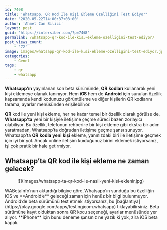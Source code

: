 ```yaml
---
id: 7408
title: 'Whatsapp, QR Kod İle Kişi Ekleme Özelliğini Test Ediyor'
date: '2020-05-22T14:00:37+03:00'
author: 'Ahmet Can Bilici'
layout: post
guid: 'https://intersiber.com/?p=7408'
permalink: /whatsapp-qr-kod-ile-kisi-ekleme-ozelligini-test-ediyor/
post_views_count:
    - '72'
image: images/whatsapp-qr-kod-ile-kisi-ekleme-ozelligini-test-ediyor.jpg
categories:
    - Genel
tags:
    - qr
    - whatsapp
---
```


**Whatsapp’ın** yayınlanan son beta sürümünde, **QR** **kodları** kullanarak yeni kişi eklemeye olanak tanınıyor. Hem **iOS** hem de **Android** için sunulan özellik kapsamında kendi kodunuzu görüntüleme ve diğer kişilerin QR kodlarını tarama, ayarlar menüsünden erişilebiliyor.

**QR** kod ile yeni kişi ekleme, her ne kadar temel bir özellik olarak görülse de, **Whatsapp’ta** yeni bir kişiyle iletişime geçme süreci bazen zorlayıcı olabiliyor. Bu özellik, telefonun rehberine bir kişi ekleme gibi ekstra bir adım yaratmadan, Whatsapp’ta doğrudan iletişime geçme şansı sunuyor. Whatsapp’ta **QR** **kodla** **yeni** **kişi** ekleme, yanınızdaki biri ile iletişime geçmek için iyi bir yol. Ancak online iletişim kurduğunuz birini eklemek istiyorsanız, işi çok pratik bir hale getirmiyor.

## Whatsapp’ta QR kod ile kişi ekleme ne zaman gelecek?

<figure class="wp-block-image size-large">![](images/whatsapp-ta-qr-kod-ile-nasil-yeni-kisi-eklenir.jpg)</figure>WABetaInfo’nun aktardığı bilgiye göre, Whatsapp’ın sunduğu bu özelliğin iOS ve **Android’e** geleceği zaman için henüz bir bilgi bulunmuyor. Android’de beta sürümünü test etmek istiyorsanız, bu [bağlantıya](https://play.google.com/apps/testing/com.whatsapp) tıklayabilirsiniz. Beta sürümüne kayıt olduktan sonra QR kodu seçeneği, ayarlar menüsünde yer alıyor. **iPhone** için bunu deneme şansınız ne yazık ki yok, zira iOS beta kapalı.
